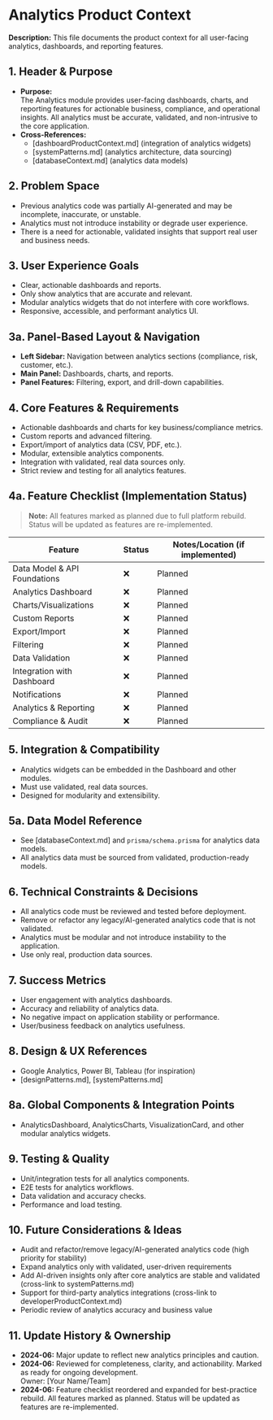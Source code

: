 <!--
Analytics Product Context
See README for the modular context pattern.
-->

# Analytics Product Context

**Description:**
This file documents the product context for all user-facing analytics, dashboards, and reporting features.

## 1. Header & Purpose
- **Purpose:**  
  The Analytics module provides user-facing dashboards, charts, and reporting features for actionable business, compliance, and operational insights. All analytics must be accurate, validated, and non-intrusive to the core application.
- **Cross-References:**  
  - [dashboardProductContext.md] (integration of analytics widgets)
  - [systemPatterns.md] (analytics architecture, data sourcing)
  - [databaseContext.md] (analytics data models)

## 2. Problem Space
- Previous analytics code was partially AI-generated and may be incomplete, inaccurate, or unstable.
- Analytics must not introduce instability or degrade user experience.
- There is a need for actionable, validated insights that support real user and business needs.

## 3. User Experience Goals
- Clear, actionable dashboards and reports.
- Only show analytics that are accurate and relevant.
- Modular analytics widgets that do not interfere with core workflows.
- Responsive, accessible, and performant analytics UI.

## 3a. Panel-Based Layout & Navigation
- **Left Sidebar:** Navigation between analytics sections (compliance, risk, customer, etc.).
- **Main Panel:** Dashboards, charts, and reports.
- **Panel Features:** Filtering, export, and drill-down capabilities.

## 4. Core Features & Requirements
- Actionable dashboards and charts for key business/compliance metrics.
- Custom reports and advanced filtering.
- Export/import of analytics data (CSV, PDF, etc.).
- Modular, extensible analytics components.
- Integration with validated, real data sources only.
- Strict review and testing for all analytics features.

## 4a. Feature Checklist (Implementation Status)

> **Note:** All features marked as planned due to full platform rebuild. Status will be updated as features are re-implemented.

| Feature                        | Status      | Notes/Location (if implemented)                |
|-------------------------------|-------------|-----------------------------------------------|
| Data Model & API Foundations   | ❌          | Planned                                       |
| Analytics Dashboard            | ❌          | Planned                                       |
| Charts/Visualizations          | ❌          | Planned                                       |
| Custom Reports                 | ❌          | Planned                                       |
| Export/Import                  | ❌          | Planned                                       |
| Filtering                      | ❌          | Planned                                       |
| Data Validation                | ❌          | Planned                                       |
| Integration with Dashboard     | ❌          | Planned                                       |
| Notifications                  | ❌          | Planned                                       |
| Analytics & Reporting          | ❌          | Planned                                       |
| Compliance & Audit             | ❌          | Planned                                       |

## 5. Integration & Compatibility
- Analytics widgets can be embedded in the Dashboard and other modules.
- Must use validated, real data sources.
- Designed for modularity and extensibility.

## 5a. Data Model Reference
- See [databaseContext.md] and `prisma/schema.prisma` for analytics data models.
- All analytics data must be sourced from validated, production-ready models.

## 6. Technical Constraints & Decisions
- All analytics code must be reviewed and tested before deployment.
- Remove or refactor any legacy/AI-generated analytics code that is not validated.
- Analytics must be modular and not introduce instability to the application.
- Use only real, production data sources.

## 7. Success Metrics
- User engagement with analytics dashboards.
- Accuracy and reliability of analytics data.
- No negative impact on application stability or performance.
- User/business feedback on analytics usefulness.

## 8. Design & UX References
- Google Analytics, Power BI, Tableau (for inspiration)
- [designPatterns.md], [systemPatterns.md]

## 8a. Global Components & Integration Points
- AnalyticsDashboard, AnalyticsCharts, VisualizationCard, and other modular analytics widgets.

## 9. Testing & Quality
- Unit/integration tests for all analytics components.
- E2E tests for analytics workflows.
- Data validation and accuracy checks.
- Performance and load testing.

## 10. Future Considerations & Ideas
- Audit and refactor/remove legacy/AI-generated analytics code (high priority for stability)
- Expand analytics only with validated, user-driven requirements
- Add AI-driven insights only after core analytics are stable and validated (cross-link to systemPatterns.md)
- Support for third-party analytics integrations (cross-link to developerProductContext.md)
- Periodic review of analytics accuracy and business value

## 11. Update History & Ownership
- **2024-06:** Major update to reflect new analytics principles and caution.
- **2024-06:** Reviewed for completeness, clarity, and actionability. Marked as ready for ongoing development.  
  Owner: [Your Name/Team]
- **2024-06:** Feature checklist reordered and expanded for best-practice rebuild. All features marked as planned. Status will be updated as features are re-implemented.